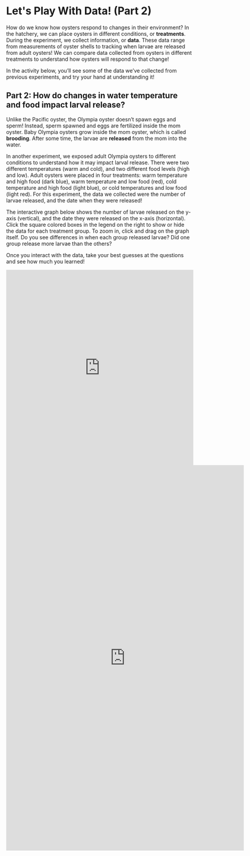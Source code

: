 # Let's Play With Data! (Part 2)

How do we know how oysters respond to changes in their environment? In the hatchery, we can place oysters in different conditions, or **treatments**. During the experiment, we collect information, or **data**. These data range from measurements of oyster shells to tracking when larvae are released from adult oysters! We can compare data collected from oysters in different treatments to understand how oysters will respond to that change!

In the activity below, you’ll see some of the data we’ve collected from previous experiments, and try your hand at understanding it!

## Part 2: How do changes in water temperature and food impact larval release?

Unlike the Pacific oyster, the Olympia oyster doesn’t spawn eggs and sperm! Instead, sperm spawned and eggs are fertilized inside the mom oyster. Baby Olympia oysters grow inside the mom oyster, which is called **brooding**. After some time, the larvae are **released** from the mom into the water. 

In another experiment, we exposed adult Olympia oysters to different conditions to understand how it may impact larval release. There were two different temperatures (warm and cold), and two different food levels (high and low). Adult oysters were placed in four treatments: warm temperature and high food (dark blue), warm temperature and low food (red), cold temperature and high food (light blue), or cold temperatures and low food (light red). For this experiment, the data we collected were the number of larvae released, and the date when they were released!

The interactive graph below shows the number of larvae released on the y-axis (vertical), and the date they were released on the x-axis (horizontal). Click the square colored boxes in the legend on the right to show or hide the data for each treatment group. To zoom in, click and drag on the graph itself. Do you see differences in when each group released larvae? Did one group release more larvae than the others?

Once you interact with the data, take your best guesses at the questions and see how much you learned!

<iframe id="igraph" scrolling="no" style="border:none;" seamless="seamless" src="https://plotly.com/~lhs3/15.embed" height="525" width="100%"></iframe>

<iframe src="https://docs.google.com/forms/d/e/1FAIpQLSdF-6ICoHy5l7Sqhu3vEpbSNuDTSKryyE4Vp0LmAKwm-SoFig/viewform?embedded=true" width="640" height="1036" frameborder="0" marginheight="0" marginwidth="0">Loading…</iframe>

